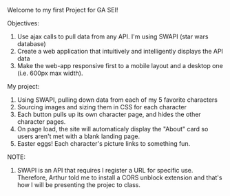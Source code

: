 Welcome to my first Project for GA SEI!

Objectives:
1. Use ajax calls to pull data from any API. I'm using SWAPI (star wars database)
2. Create a web application that intuitively and intelligently displays the API data
3. Make the web-app responsive first to a mobile layout and a desktop one (i.e. 600px max width).

My project:
1. Using SWAPI, pulling down data from each of my 5 favorite characters
2. Sourcing images and sizing them in CSS for each character
3. Each button pulls up its own character page, and hides the other character pages.
4. On page load, the site will automaticaly display the "About" card so users aren't met with a blank landing page.
3. Easter eggs! Each character's picture links to something fun.    

NOTE:
1. SWAPI is an API that requires I register a URL for specific use. Therefore, Arthur told me to install a CORS unblock extension and that's how I will be presenting the projec to class. 
